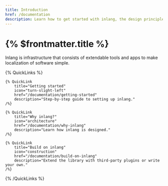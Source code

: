 ```yaml
---
title: Introduction
href: /documentation
description: Learn how to get started with inlang, the design principles, and more.
---
```


# {% $frontmatter.title %}

Inlang is infrastructure that consists of extendable tools and apps to make localization of software simple.

{% QuickLinks %}

    {% QuickLink
        title="Getting started"
        icon="turn-slight-left"
        href="/documentation/getting-started"
        description="Step-by-step guide to setting up inlang."
    /%}

    {% QuickLink
        title="Why inlang?"
        icon="architecture"
        href="/documentation/why-inlang"
        description="Learn how inlang is designed."
    /%}

    {% QuickLink
        title="Build on inlang"
        icon="construction"
        href="/documentation/build-on-inlang"
        description="Extend the library with third-party plugins or write your own."
    /%}

{% /QuickLinks %}
